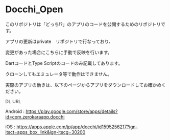 # Docchi_Open
このリポジトリは「どっち!?」のアプリのコードを公開するためのリポジトリです。

アプリの更新はprivate　リポジトリで行なっており、

変更があった場合にこちらに手動で反映を行います。

DartコードとType Scriptのコードのみ記載してあります。

クローンしてもエミュレータ等で動作はできません。

実際のアプリの動きは、以下のページからアプリをダウンロードしてお確かめください。

DL URL

Android : https://play.google.com/store/apps/details?id=com.zerokaraapp.docchi

iOS : https://apps.apple.com/jp/app/docchi/id1595256217?ign-itsct=apps_box_link&ign-itscg=30200
